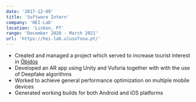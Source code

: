 ```yaml
---
date: '2017-12-09'
title: 'Software Intern'
company: 'HEI-Lab'
location: 'Lisbon, PT'
range: 'December 2020 - March 2021'
url: 'https://hei-lab.ulusofona.pt/'
---
```


- Created and managed a project which served to increase tourist interest in [Óbidos](https://sites.google.com/view/museusdeobidos/museus-de-%C3%B3bidos)
- Developed an AR app using Unity and Vuforia together with with the use of Deepfake algorithms
- Worked to achieve general performance optimization on multiple mobile devices
- Generated working builds for both Android and iOS platforms
